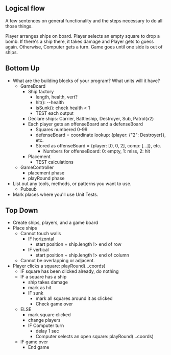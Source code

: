 ## Logical flow

A few sentences on general functionality and the steps necessary to do all those things.

Player arranges ships on board. Player selects an empty square to drop a bomb. If there's a ship there, it takes damage and Player gets to guess again. Otherwise, Computer gets a turn. Game goes until one side is out of ships.

## Bottom Up

-   What are the building blocks of your program? What units will it have?
    -   GameBoard
        -   Ship factory
            -   length, health, vert?
            -   hit(): --health
            -   isSunk(): check health < 1
            -   TEST each output
        -   Declare ships: Carrier, Battleship, Destroyer, Sub, Patrol(x2)
        -   Each player gets an offenseBoard and a defenseBoard
            -   Squares numbered 0-99
            -   defenseBoard = coordinate lookup: {player: {"2": Destroyer}}, etc.
            -   Stored as offenseBoard = {player: [0, 0, 2], comp: [...]}, etc.
                -   Numbers for offenseBoard: 0: empty, 1: miss, 2: hit
        -   Placement
            -   TEST calculations
    -   GameController
        -   placement phase
        -   playRound phase
-   List out any tools, methods, or patterns you want to use.
    -   Pubsub
-   Mark places where you'll use Unit Tests.

## Top Down

-   Create ships, players, and a game board
-   Place ships
    -   Cannot touch walls
        -   IF horizontal
            -   start position + ship.length !> end of row
        -   IF vertical
            -   start position + ship.length !> end of column
    -   Cannot be overlapping or adjacent.
-   Player clicks a square: playRound(...coords)
    -   IF square has been clicked already, do nothing
    -   IF a square has a ship
        -   ship takes damage
        -   mark as hit
        -   IF sunk
            -   mark all squares around it as clicked
            -   Check game over
    -   ELSE
        -   mark square clicked
        -   change players
        -   IF Computer turn
            -   delay 1 sec
            -   Computer selects an open square: playRound(...coords)
    -   IF game over
        -   End game
